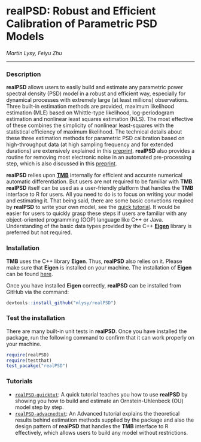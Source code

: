 # **realPSD**: **R**obust and **E**fficient C**al**ibration of Parametric PSD Models 

*Martin Lysy, Feiyu Zhu*

---

### Description
**realPSD** allows users to easily build and estimate any parametric power spectral density (PSD) model in a robust and efficient way, especially for dynamical processes with extremely large (at least millions) observations. Three built-in estimation methods are provided, maximum likelihood estimation (MLE) based on Whittle-type likelihood, log-periodogram estimation and nonlinear least squares estimation (NLS). The most effective of these combines the simplicity of nonlinear least-squares with the statistical efficiency of maximum likelihood. The technical details about these three estimation methods for parametric PSD calibration based on high-throughput data (at high sampling frequency and for extended durations) are extensively explained in this [preprint](). **realPSD** also provides a routine for removing most electronic noise in an automated pre-processing step, which is also discussed in this [preprint]().

**realPSD** relies upon [**TMB**](https://github.com/kaskr/adcomp.git) internally for efficient and accurate numerical automatic differentiation. But users are not required to be familiar with **TMB**. **realPSD** itself can be used as a user-friendly platform that handles the **TMB** interface to R for users. All you need to do is to focus on writing your model and estimating it. That being said, there are some basic convetions required by **realPSD** to write your own model, see the [quick tutorial](http://htmlpreview.github.io/?https://github.com/mlysy/realPSD/blob/devel-ferris-prerelease/doc/realPSD-quicktut.html). It would be easier for users to quickly grasp these steps if users are familiar with any object-oriented programming (OOP) language like C++ or Java. Understanding of the basic data types provided by the C++ [**Eigen**](http://eigen.tuxfamily.org/index.php?title=Main_Page) library is preferred but not required.

### Installation

**TMB** uses the C++ library **Eigen**. Thus, **realPSD** also relies on it. Please make sure that **Eigen** is installed on your machine. The installation of **Eigen** can be found [here](https://eigen.tuxfamily.org/dox/GettingStarted.html).

Once you have installed **Eigen** correctly, **realPSD** can be installed from GitHub via the command:

```r
devtools::install_github("mlysy/realPSD")
```

### Test the installation

There are many built-in unit tests in **realPSD**. Once you have installed the package, run the following command to confirm that it can work properly on your machine.

```r
require(realPSD)
require(testthat)
test_pacakge("realPSD")
```

### Tutorials

- [`realPSD-quicktut`](http://htmlpreview.github.io/?https://github.com/mlysy/realPSD/blob/devel-ferris-prerelease/doc/realPSD-quicktut.html): A quick tutorial teaches you how to use **realPSD** by showing you how to build and estimate an Ornstein-Uhlenbeck (OU) model step by step.
- [`realPSD-advacnedtut`](http://htmlpreview.github.io/?https://github.com/mlysy/realPSD/blob/devel-ferris-prerelease/doc/realPSD-advancedtut.html): An Advanced tutorial explains the theoretical results behind estimation methods supplied by the package and also the design pattern of **realPSD** that handles the **TMB** interface to R effectively, which allows users to build any model without restrictions.

